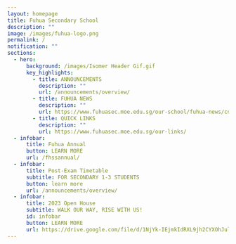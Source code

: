 ```yaml
---
layout: homepage
title: Fuhua Secondary School
description: ""
image: /images/fuhua-logo.png
permalink: /
notification: ""
sections:
  - hero:
      background: /images/Isomer Header Gif.gif
      key_highlights:
        - title: ANNOUNCEMENTS
          description: ""
          url: /announcements/overview/
        - title: FUHUA NEWS
          description: ""
          url: https://www.fuhuasec.moe.edu.sg/our-school/fuhua-news/cny23/
        - title: QUICK LINKS
          description: ""
          url: https://www.fuhuasec.moe.edu.sg/our-links/
  - infobar:
      title: Fuhua Annual
      button: LEARN MORE
      url: /fhssannual/
  - infobar:
      title: Post-Exam Timetable
      subtitle: FOR SECONDARY 1-3 STUDENTS
      button: learn more
      url: /announcements/overview/
  - infobar:
      title: 2023 Open House
      subtitle: WALK OUR WAY, RISE WITH US!
      id: infobar
      button: LEARN MORE
      url: https://drive.google.com/file/d/1NjYk-IEjmkIdRXL9jh2CYXOhJulnLuGn/view?usp=sharing
---
```


